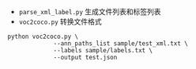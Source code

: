 - `parse_xml_label.py` 生成文件列表和标签列表
- `voc2coco.py` 转换文件格式

```shell
python voc2coco.py \
             --ann_paths_list sample/test_xml.txt \
             --labels sample/labels.txt \
             --output test.json
```
